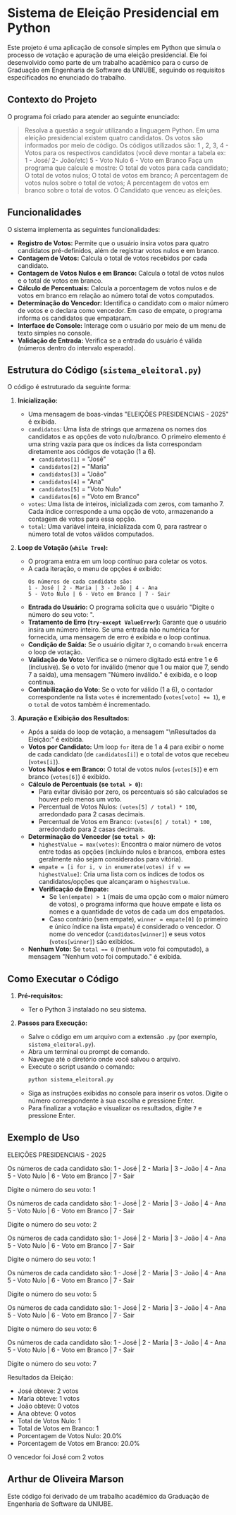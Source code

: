 # Sistema de Eleição Presidencial em Python

Este projeto é uma aplicação de console simples em Python que simula o processo de votação e apuração de uma eleição presidencial. Ele foi desenvolvido como parte de um trabalho acadêmico para o curso de Graduação em Engenharia de Software da UNIUBE, seguindo os requisitos especificados no enunciado do trabalho.

## Contexto do Projeto

O programa foi criado para atender ao seguinte enunciado:

> Resolva a questão a seguir utilizando a linguagem Python.
> Em uma eleição presidencial existem quatro candidatos. Os votos são informados por meio de código. Os códigos utilizados são:
> 1 , 2, 3, 4  - Votos para os respectivos candidatos
> (você deve montar a tabela ex: 1 - José/ 2- João/etc)
> 5 - Voto Nulo
> 6 - Voto em Branco
> Faça um programa que calcule e mostre:
> O total de votos para cada candidato;
> O total de votos nulos;
> O total de votos em branco;
> A percentagem de votos nulos sobre o total de votos;
> A percentagem de votos em branco sobre o total de votos.
> O Candidato que venceu as eleições.

## Funcionalidades

O sistema implementa as seguintes funcionalidades:

* **Registro de Votos:** Permite que o usuário insira votos para quatro candidatos pré-definidos, além de registrar votos nulos e em branco.
* **Contagem de Votos:** Calcula o total de votos recebidos por cada candidato.
* **Contagem de Votos Nulos e em Branco:** Calcula o total de votos nulos e o total de votos em branco.
* **Cálculo de Percentuais:** Calcula a porcentagem de votos nulos e de votos em branco em relação ao número total de votos computados.
* **Determinação do Vencedor:** Identifica o candidato com o maior número de votos e o declara como vencedor. Em caso de empate, o programa informa os candidatos que empataram.
* **Interface de Console:** Interage com o usuário por meio de um menu de texto simples no console.
* **Validação de Entrada:** Verifica se a entrada do usuário é válida (números dentro do intervalo esperado).

## Estrutura do Código (`sistema_eleitoral.py`)

O código é estruturado da seguinte forma:

1.  **Inicialização:**
    * Uma mensagem de boas-vindas "ELEIÇÕES PRESIDENCIAIS - 2025" é exibida.
    * `candidatos`: Uma lista de strings que armazena os nomes dos candidatos e as opções de voto nulo/branco. O primeiro elemento é uma string vazia para que os índices da lista correspondam diretamente aos códigos de votação (1 a 6).
        * `candidatos[1]` = "José"
        * `candidatos[2]` = "Maria"
        * `candidatos[3]` = "João"
        * `candidatos[4]` = "Ana"
        * `candidatos[5]` = "Voto Nulo"
        * `candidatos[6]` = "Voto em Branco"
    * `votes`: Uma lista de inteiros, inicializada com zeros, com tamanho 7. Cada índice corresponde a uma opção de voto, armazenando a contagem de votos para essa opção.
    * `total`: Uma variável inteira, inicializada com 0, para rastrear o número total de votos válidos computados.

2.  **Loop de Votação (`while True`):**
    * O programa entra em um loop contínuo para coletar os votos.
    * A cada iteração, o menu de opções é exibido:
        ```
        Os números de cada candidato são:
        1 - José | 2 - Maria | 3 - João | 4 - Ana
        5 - Voto Nulo | 6 - Voto em Branco | 7 - Sair
        ```
    * **Entrada do Usuário:** O programa solicita que o usuário "Digite o número do seu voto: ".
    * **Tratamento de Erro (`try-except ValueError`):** Garante que o usuário insira um número inteiro. Se uma entrada não numérica for fornecida, uma mensagem de erro é exibida e o loop continua.
    * **Condição de Saída:** Se o usuário digitar `7`, o comando `break` encerra o loop de votação.
    * **Validação do Voto:** Verifica se o número digitado está entre 1 e 6 (inclusive). Se o voto for inválido (menor que 1 ou maior que 7, sendo 7 a saída), uma mensagem "Número inválido." é exibida, e o loop continua.
    * **Contabilização do Voto:** Se o voto for válido (1 a 6), o contador correspondente na lista `votes` é incrementado (`votes[voto] += 1`), e o `total` de votos também é incrementado.

3.  **Apuração e Exibição dos Resultados:**
    * Após a saída do loop de votação, a mensagem "\nResultados da Eleição:" é exibida.
    * **Votos por Candidato:** Um loop `for` itera de 1 a 4 para exibir o nome de cada candidato (de `candidatos[i]`) e o total de votos que recebeu (`votes[i]`).
    * **Votos Nulos e em Branco:** O total de votos nulos (`votes[5]`) e em branco (`votes[6]`) é exibido.
    * **Cálculo de Percentuais (se `total > 0`):**
        * Para evitar divisão por zero, os percentuais só são calculados se houver pelo menos um voto.
        * Percentual de Votos Nulos: `(votes[5] / total) * 100`, arredondado para 2 casas decimais.
        * Percentual de Votos em Branco: `(votes[6] / total) * 100`, arredondado para 2 casas decimais.
    * **Determinação do Vencedor (se `total > 0`):**
        * `highestValue = max(votes)`: Encontra o maior número de votos entre todas as opções (incluindo nulos e brancos, embora estes geralmente não sejam considerados para vitória).
        * `empate = [i for i, v in enumerate(votes) if v == highestValue]`: Cria uma lista com os índices de todos os candidatos/opções que alcançaram o `highestValue`.
        * **Verificação de Empate:**
            * Se `len(empate) > 1` (mais de uma opção com o maior número de votos), o programa informa que houve empate e lista os nomes e a quantidade de votos de cada um dos empatados.
            * Caso contrário (sem empate), `winner = empate[0]` (o primeiro e único índice na lista `empate`) é considerado o vencedor. O nome do vencedor (`candidatos[winner]`) e seus votos (`votes[winner]`) são exibidos.
    * **Nenhum Voto:** Se `total == 0` (nenhum voto foi computado), a mensagem "Nenhum voto foi computado." é exibida.

## Como Executar o Código

1.  **Pré-requisitos:**
    * Ter o Python 3 instalado no seu sistema.

2.  **Passos para Execução:**
    * Salve o código em um arquivo com a extensão `.py` (por exemplo, `sistema_eleitoral.py`).
    * Abra um terminal ou prompt de comando.
    * Navegue até o diretório onde você salvou o arquivo.
    * Execute o script usando o comando:
        ```bash
        python sistema_eleitoral.py
        ```
    * Siga as instruções exibidas no console para inserir os votos. Digite o número correspondente à sua escolha e pressione Enter.
    * Para finalizar a votação e visualizar os resultados, digite `7` e pressione Enter.

## Exemplo de Uso

ELEIÇÕES PRESIDENCIAIS - 2025

Os números de cada candidato são:
1 - José | 2 - Maria | 3 - João | 4 - Ana
5 - Voto Nulo | 6 - Voto em Branco | 7 - Sair

Digite o número do seu voto: 1

Os números de cada candidato são:
1 - José | 2 - Maria | 3 - João | 4 - Ana
5 - Voto Nulo | 6 - Voto em Branco | 7 - Sair

Digite o número do seu voto: 2

Os números de cada candidato são:
1 - José | 2 - Maria | 3 - João | 4 - Ana
5 - Voto Nulo | 6 - Voto em Branco | 7 - Sair

Digite o número do seu voto: 1

Os números de cada candidato são:
1 - José | 2 - Maria | 3 - João | 4 - Ana
5 - Voto Nulo | 6 - Voto em Branco | 7 - Sair

Digite o número do seu voto: 5

Os números de cada candidato são:
1 - José | 2 - Maria | 3 - João | 4 - Ana
5 - Voto Nulo | 6 - Voto em Branco | 7 - Sair

Digite o número do seu voto: 6

Os números de cada candidato são:
1 - José | 2 - Maria | 3 - João | 4 - Ana
5 - Voto Nulo | 6 - Voto em Branco | 7 - Sair

Digite o número do seu voto: 7

Resultados da Eleição:
- José obteve: 2 votos
- Maria obteve: 1 votos
- João obteve: 0 votos
- Ana obteve: 0 votos
- Total de Votos Nulo: 1
- Total de Votos em Branco: 1
- Porcentagem de Votos Nulo: 20.0%
- Porcentagem de Votos em Branco: 20.0%

O vencedor foi José com 2 votos

## Arthur de Oliveira Marson

Este código foi derivado de um trabalho acadêmico da Graduação de Engenharia de Software da UNIUBE.
